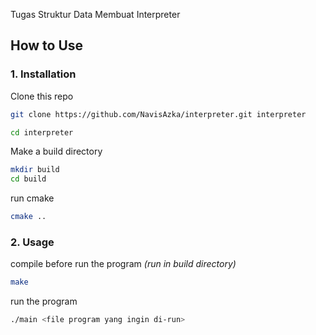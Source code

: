 Tugas Struktur Data Membuat Interpreter

## How to Use
### 1. Installation
Clone this repo
```bash
git clone https://github.com/NavisAzka/interpreter.git interpreter

cd interpreter
```

Make a build directory
```bash
mkdir build
cd build
```

run cmake
```bash
cmake ..
```

### 2. Usage
compile before run the program
*(run in build directory)*
```bash
make
```
run the program
```bash
./main <file program yang ingin di-run>
```

